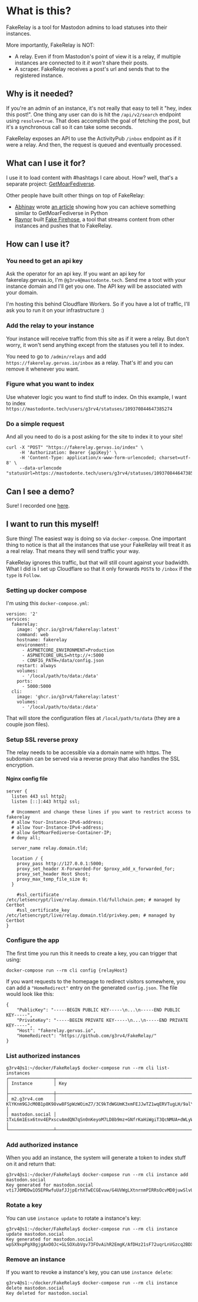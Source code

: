 # What is this?

FakeRelay is a tool for Mastodon admins to load statuses into their instances.

More importantly, FakeRelay is NOT:

* A relay. Even if from Mastodon's point of view it is a relay, if multiple instances are connected to it *it won't* share their posts.
* A scraper. FakeRelay receives a post's url and sends that to the registered instance.

## Why is it needed?

If you're an admin of an instance, it's not really that easy to tell it "hey, index this post!". One thing any user can do is hit the `/api/v2/search` endpoint using `resolve=true`. That does accomplish the goal of fetching the post, but it's a synchronous call so it can take some seconds.

FakeRelay exposes an API to use the ActivityPub `/inbox` endpoint as if it were a relay. And then, the request is queued and eventually processed.

## What can I use it for?

I use it to load content with #hashtags I care about. How? well, that's a separate project: [GetMoarFediverse](https://github.com/g3rv4/GetMoarFediverse).

Other people have built other things on top of FakeRelay:

* [Abhinav](https://fantastic.earth/@abnv) wrote [an article](https://notes.abhinavsarkar.net/2022/fake-relay) showing how you can achieve something similar to GetMoarFediverse in Python
* [Raynor](https://mastodonte.tech/@raynor@raynor.haus) built [Fake Firehose](https://github.com/raynormast/fake-firehose), a tool that streams content from other instances and pushes that to FakeRelay.

## How can I use it?

### You need to get an api key

Ask the operator for an api key. If you want an api key for fakerelay.gervas.io, I'm `@g3rv4@mastodonte.tech`. Send me a toot with your instance domain and I'll get you one. The API key will be associated with your domain.

I'm hosting this behind Cloudflare Workers. So if you have a lot of traffic, I'll ask you to run it on your infrastructure :)

### Add the relay to your instance

Your instance will receive traffic from this site as if it were a relay. But don't worry, it won't send anything except from the statuses you tell it to index.

You need to go to `/admin/relays` and add `https://fakerelay.gervas.io/inbox` as a relay. That's it! and you can remove it whenever you want.

### Figure what you want to index

Use whatever logic you want to find stuff to index. On this example, I want to index `https://mastodonte.tech/users/g3rv4/statuses/109370844647385274`

### Do a simple request

And all you need to do is a post asking for the site to index it to your site!

```
curl -X "POST" "https://fakerelay.gervas.io/index" \
     -H 'Authorization: Bearer {apiKey}' \
     -H 'Content-Type: application/x-www-form-urlencoded; charset=utf-8' \
     --data-urlencode "statusUrl=https://mastodonte.tech/users/g3rv4/statuses/109370844647385274"
```

## Can I see a demo?

Sure! I recorded one [here](https://youtu.be/ungRlYKHS0E).

## I want to run this myself!

Sure thing! The easiest way is doing so via `docker-compose`. One important thing to notice is that all the instances that use your FakeRelay will treat it as a real relay. That means they will send traffic your way.

FakeRelay ignores this traffic, but that will still count against your badwidth. What I did is I set up Cloudflare so that it only forwards `POST`s to `/inbox` if the `type` is `Follow`.

### Setting up docker compose

I'm using this `docker-compose.yml`:

```
version: '2'
services:
  fakerelay:
    image: 'ghcr.io/g3rv4/fakerelay:latest'
    command: web
    hostname: fakerelay
    environment:
      - ASPNETCORE_ENVIRONMENT=Production
      - ASPNETCORE_URLS=http://+:5000
      - CONFIG_PATH=/data/config.json
    restart: always
    volumes:
      - '/local/path/to/data:/data'
    ports:
      - 5000:5000
  cli:
    image: 'ghcr.io/g3rv4/fakerelay:latest'
    volumes:
      - '/local/path/to/data:/data'
```

That will store the configuration files at `/local/path/to/data` (they are a couple json files).

### Setup SSL reverse proxy
The relay needs to be accessible via a domain name with https. The subdomain can be served via a reverse proxy that also handles the SSL encryption. 

#### Nginx config file
```
server {
  listen 443 ssl http2;
  listen [::]:443 http2 ssl;

  # Uncomment and change these lines if you want to restrict access to fakerelay
  # allow Your-Instance-IPv6-address;
  # allow Your-Instance-IPv4-address;
  # allow GetMoarFediverse-Container-IP;
  # deny all;

  server_name relay.domain.tld;

  location / {
    proxy_pass http://127.0.0.1:5000;
    proxy_set_header X-Forwarded-For $proxy_add_x_forwarded_for;
    proxy_set_header Host $host;
    proxy_max_temp_file_size 0;
  }

    #ssl_certificate /etc/letsencrypt/live/relay.domain.tld/fullchain.pem; # managed by Certbot
    #ssl_certificate_key /etc/letsencrypt/live/relay.domain.tld/privkey.pem; # managed by Certbot
}
```

### Configure the app

The first time you run this it needs to create a key, you can trigger that using:

```
docker-compose run --rm cli config {relayHost}
```

If you want requests to the homepage to redirect visitors somewhere, you can add a `"HomeRedirect"` entry on the generated `config.json`. The file would look like this:

```
{
    "PublicKey": "-----BEGIN PUBLIC KEY-----\n...\n-----END PUBLIC KEY-----",
    "PrivateKey": "-----BEGIN PRIVATE KEY-----\n...\n-----END PRIVATE KEY-----",
    "Host": "fakerelay.gervas.io",
    "HomeRedirect": "https://github.com/g3rv4/FakeRelay/"
}
```

### List authorized instances
```
g3rv4@s1:~/docker/FakeRelay$ docker-compose run --rm cli list-instances
┌─────────────────┬──────────────────────────────────────────────────────────────────────────────────────────┐
│ Instance        │ Key                                                                                      │
├─────────────────┼──────────────────────────────────────────────────────────────────────────────────────────┤
│ m2.g3rv4.com    │ KlYKnm9GJcM0B1p8K98vw8FSpWzWOimZ7/3C9kTdWGUmK3xmFEJJwTZ1wqERVTugLH/9alYILFehqu9Ns2MEAw== │
│ mastodon.social │ 1TxL6m1Esx6tnv4EPxscvAmdQN7qSn0nKeyoM7LD8b9mz+GNfrKaHiWgiT3QcNMUA+dWLyWD8qyl1MuKJ+4uHA== │
└─────────────────┴──────────────────────────────────────────────────────────────────────────────────────────┘
```

### Add authorized instance

When you add an instance, the system will generate a token to index stuff on it and return that:

```
g3rv4@s1:~/docker/FakeRelay$ docker-compose run --rm cli instance add mastodon.social
Key generated for mastodon.social
vti7J0MDDw1O5EPRwfuUafJJjpErhXTwECGEvuw/G4UVWgLXtnrnmPIRRsOcvMD0juwSlvUnchIzgla030AIRw==
```

### Rotate a key

You can use `instance update` to rotate a instance's key:

```
g3rv4@s1:~/docker/FakeRelay$ docker-compose run --rm cli instance update mastodon.social
Key generated for mastodon.social
wpSX9xpPgX0gjgAxO0Jc+GLSOXubVgv73FOvAihR2EmgK/AfDHz21sF72uqrLnVGzcq2BDXosMeKdFR76q6fpg==
```

### Remove an instance

If you want to revoke a instance's key, you can use `instance delete`:

```
g3rv4@s1:~/docker/FakeRelay$ docker-compose run --rm cli instance delete mastodon.social
Key deleted for mastodon.social
```
